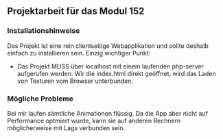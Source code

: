 ## Projektarbeit für das Modul 152

### Installationshinweise

Das Projekt ist eine rein clientseitige Webapplikation und sollte deshalb einfach zu installieren sein. Einzig wichtiger Punkt:
- Das Projekt MUSS über localhost mit einem laufenden php-server aufgerufen werden. Wir die index.html direkt geöffnet, wird das Laden von Texturen vom Browser unterbunden.

### Mögliche Probleme

Bei mir laufen sämtliche Animationen flüssig. Da die App aber nicht auf Performance optmiert wurde, kann sie auf anderen Rechnern möglicherweise mit Lags verbunden sein.
